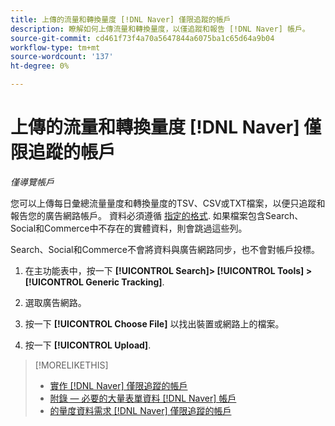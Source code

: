 ```yaml
---
title: 上傳的流量和轉換量度 [!DNL Naver] 僅限追蹤的帳戶
description: 瞭解如何上傳流量和轉換量度，以僅追蹤和報告 [!DNL Naver] 帳戶。
source-git-commit: cd461f73f4a70a5647844a6075ba1c65d64a9b04
workflow-type: tm+mt
source-wordcount: '137'
ht-degree: 0%

---
```


# 上傳的流量和轉換量度 [!DNL Naver] 僅限追蹤的帳戶

*僅導覽帳戶*

您可以上傳每日彙總流量量度和轉換量度的TSV、CSV或TXT檔案，以便只追蹤和報告您的廣告網路帳戶。 資料必須遵循 [指定的格式](naver-tracking-campaigns-data-requirements.md). 如果檔案包含Search、Social和Commerce中不存在的實體資料，則會跳過這些列。

Search、Social和Commerce不會將資料與廣告網路同步，也不會對帳戶投標。

1. 在主功能表中，按一下 **[!UICONTROL Search]> [!UICONTROL Tools] >[!UICONTROL Generic Tracking]**.

1. 選取廣告網路。

1. 按一下 **[!UICONTROL Choose File]** 以找出裝置或網路上的檔案。

1. 按一下 **[!UICONTROL Upload]**.

>[!MORELIKETHIS]
>
>* [實作 [!DNL Naver] 僅限追蹤的帳戶](/help/search-social-commerce/campaign-management/naver-tracking-only-account-implement.md)
>* [附錄 — 必要的大量表單資料 [!DNL Naver] 帳戶](/help/search-social-commerce/campaign-management/bulksheets/bulksheet-data-formats/bulksheet-data-naver.md)
>* [的量度資料需求 [!DNL Naver] 僅限追蹤的帳戶](/help/search-social-commerce/tools/metrics-upload-tracking-campaigns/naver-tracking-campaigns-data-requirements.md)

